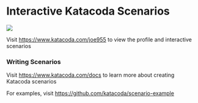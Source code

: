 # Interactive Katacoda Scenarios

[![](http://shields.katacoda.com/katacoda/joe955/count.svg)](https://www.katacoda.com/joe955 "Get your profile on Katacoda.com")

Visit https://www.katacoda.com/joe955 to view the profile and interactive scenarios

### Writing Scenarios
Visit https://www.katacoda.com/docs to learn more about creating Katacoda scenarios

For examples, visit https://github.com/katacoda/scenario-example
